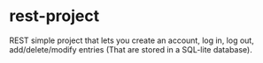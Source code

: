 rest-project
============

REST simple project that lets you create an account, log in, log out, add/delete/modify entries (That are stored in a SQL-lite database).
